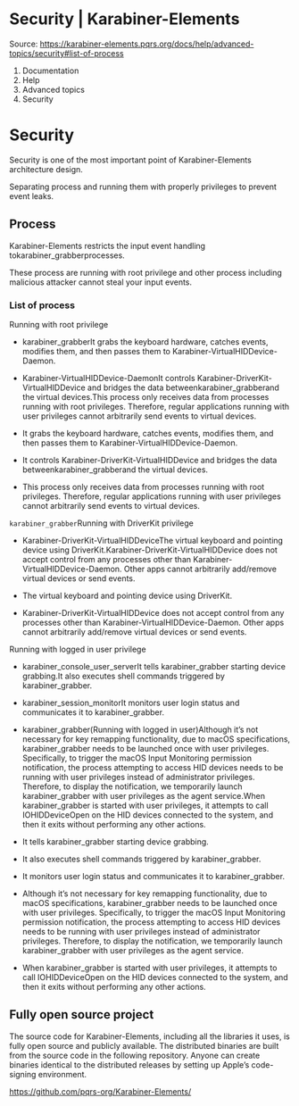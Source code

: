 # Security | Karabiner-Elements

Source: https://karabiner-elements.pqrs.org/docs/help/advanced-topics/security#list-of-process

1. Documentation
1. Help
1. Advanced topics
1. Security

# Security

Security is one of the most important point of Karabiner-Elements architecture design.

Separating process and running them with properly privileges to prevent event leaks.

## Process

Karabiner-Elements restricts the input event handling tokarabiner_grabberprocesses.

These process are running with root privilege and other process including malicious attacker cannot steal your input events.

### List of process

Running with root privilege

- karabiner_grabberIt grabs the keyboard hardware, catches events, modifies them, and then passes them to Karabiner-VirtualHIDDevice-Daemon.
- Karabiner-VirtualHIDDevice-DaemonIt controls Karabiner-DriverKit-VirtualHIDDevice and bridges the data betweenkarabiner_grabberand the virtual devices.This process only receives data from processes running with root privileges.
Therefore, regular applications running with user privileges cannot arbitrarily send events to virtual devices.

- It grabs the keyboard hardware, catches events, modifies them, and then passes them to Karabiner-VirtualHIDDevice-Daemon.

- It controls Karabiner-DriverKit-VirtualHIDDevice and bridges the data betweenkarabiner_grabberand the virtual devices.
- This process only receives data from processes running with root privileges.
Therefore, regular applications running with user privileges cannot arbitrarily send events to virtual devices.

`karabiner_grabber`Running with DriverKit privilege

- Karabiner-DriverKit-VirtualHIDDeviceThe virtual keyboard and pointing device using DriverKit.Karabiner-DriverKit-VirtualHIDDevice does not accept control from any processes other than Karabiner-VirtualHIDDevice-Daemon.
Other apps cannot arbitrarily add/remove virtual devices or send events.

- The virtual keyboard and pointing device using DriverKit.
- Karabiner-DriverKit-VirtualHIDDevice does not accept control from any processes other than Karabiner-VirtualHIDDevice-Daemon.
Other apps cannot arbitrarily add/remove virtual devices or send events.

Running with logged in user privilege

- karabiner_console_user_serverIt tells karabiner_grabber starting device grabbing.It also executes shell commands triggered by karabiner_grabber.
- karabiner_session_monitorIt monitors user login status and communicates it to karabiner_grabber.
- karabiner_grabber(Running with logged in user)Although it’s not necessary for key remapping functionality, due to macOS specifications, karabiner_grabber needs to be launched once with user privileges.
Specifically, to trigger the macOS Input Monitoring permission notification, the process attempting to access HID devices needs to be running with user privileges instead of administrator privileges.
Therefore, to display the notification, we temporarily launch karabiner_grabber with user privileges as the agent service.When karabiner_grabber is started with user privileges, it attempts to call IOHIDDeviceOpen on the HID devices connected to the system, and then it exits without performing any other actions.

- It tells karabiner_grabber starting device grabbing.
- It also executes shell commands triggered by karabiner_grabber.

- It monitors user login status and communicates it to karabiner_grabber.

- Although it’s not necessary for key remapping functionality, due to macOS specifications, karabiner_grabber needs to be launched once with user privileges.
Specifically, to trigger the macOS Input Monitoring permission notification, the process attempting to access HID devices needs to be running with user privileges instead of administrator privileges.
Therefore, to display the notification, we temporarily launch karabiner_grabber with user privileges as the agent service.
- When karabiner_grabber is started with user privileges, it attempts to call IOHIDDeviceOpen on the HID devices connected to the system, and then it exits without performing any other actions.

## Fully open source project

The source code for Karabiner-Elements, including all the libraries it uses, is fully open source and publicly available.
The distributed binaries are built from the source code in the following repository.
Anyone can create binaries identical to the distributed releases by setting up Apple’s code-signing environment.

https://github.com/pqrs-org/Karabiner-Elements/


